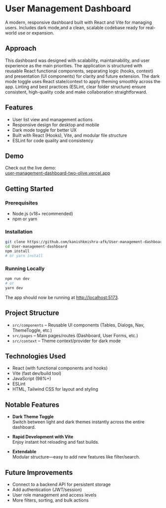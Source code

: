 
# User Management Dashboard

A modern, responsive dashboard built with React and Vite for managing users. Includes dark mode,and a clean, scalable codebase ready for real-world use or expansion.

## Approach
This dashboard was designed with scalability, maintainability, and user experience as the main priorities. The application is structured with reusable React functional components, separating logic (hooks, context) and presentation (UI components) for clarity and future extension. The dark mode toggle uses React state/context to apply theming smoothly across the app. Linting and best practices (ESLint, clear folder structure) ensure consistent, high-quality code and make collaboration straightforward.

## Features

- User list view and management actions
- Responsive design for desktop and mobile
- Dark mode toggle for better UX
- Built with React (Hooks), Vite, and modular file structure
- ESLint for code quality and consistency

## Demo

Check out the live demo:  
[user-management-dashboard-two-olive.vercel.app](https://user-management-dashboard-two-olive.vercel.app)


## Getting Started

### Prerequisites

- Node.js (v18+ recommended)
- npm or yarn

### Installation

```bash
git clone https://github.com/kanishkmishra-afk/User-management-dashboard.git
cd User-management-dashboard
npm install
# or yarn install
```

### Running Locally

```bash
npm run dev
# or
yarn dev
```

The app should now be running at [http://localhost:5173](http://localhost:5173).

## Project Structure

- `src/components` – Reusable UI components (Tables, Dialogs, Nav, ThemeToggle, etc.)
- `src/pages` – Main pages/routes (Dashboard, User Forms, etc.)
- `src/context` – Theme context/provider for dark mode

## Technologies Used

- React (with functional components and hooks)
- Vite (fast dev/build tool)
- JavaScript (98%+)
- ESLint
- HTML, Tailwind CSS for layout and styling

## Notable Features

- **Dark Theme Toggle**  
  Switch between light and dark themes instantly across the entire dashboard.

- **Rapid Development with Vite**  
  Enjoy instant hot reloading and fast builds.

- **Extendable**  
  Modular structure—easy to add new features like filter/search.

## Future Improvements

- Connect to a backend API for persistent storage
- Add authentication (JWT/session)
- User role management and access levels
- More filters, sorting, and bulk actions
